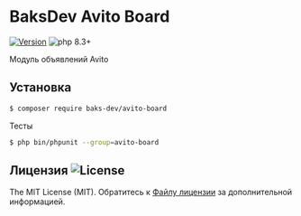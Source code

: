 # BaksDev Avito Board

[![Version](https://img.shields.io/badge/version-7.1.20-blue)](https://github.com/baks-dev/avito-board/releases)
![php 8.3+](https://img.shields.io/badge/php-min%208.3-red.svg)

Модуль объявлений Avito

## Установка

``` bash
$ composer require baks-dev/avito-board
```

Тесты

``` bash
$ php bin/phpunit --group=avito-board
```

## Лицензия ![License](https://img.shields.io/badge/MIT-green)

The MIT License (MIT). Обратитесь к [Файлу лицензии](LICENSE.md) за дополнительной информацией.
